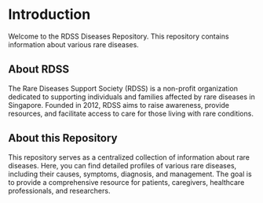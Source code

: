 # Introduction

Welcome to the RDSS Diseases Repository. This repository contains information about various rare diseases.

## About RDSS

The Rare Diseases Support Society (RDSS) is a non-profit organization dedicated to supporting individuals and families affected by rare diseases in Singapore. Founded in 2012, RDSS aims to raise awareness, provide resources, and facilitate access to care for those living with rare conditions.

## About this Repository

This repository serves as a centralized collection of information about rare diseases. Here, you can find detailed profiles of various rare diseases, including their causes, symptoms, diagnosis, and management. The goal is to provide a comprehensive resource for patients, caregivers, healthcare professionals, and researchers.